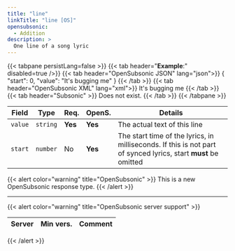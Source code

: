 ```yaml
---
title: "line"
linkTitle: "line [OS]"
opensubsonic:
  - Addition
description: >
  One line of a song lyric
---
```


{{< tabpane persistLang=false >}}
{{< tab header="**Example**:" disabled=true />}}
{{< tab header="OpenSubsonic JSON" lang="json">}}
{
  "start": 0,
  "value": "It's bugging me"
}
{{< /tab >}}
{{< tab header="OpenSubsonic XML" lang="xml">}}
<line start="0">It's bugging me</line>
{{< /tab >}}
{{< tab header="Subsonic"  >}}
Does not exist.
{{< /tab >}}
{{< /tabpane >}}

| Field   | Type     | Req.    | OpenS.  | Details                                                                                                        |
| ------- | -------- | ------- | ------- | -------------------------------------------------------------------------------------------------------------- |
| `value` | `string` | **Yes** | **Yes** | The actual text of this line                                                                                   |
| `start` | `number` | No      | **Yes** | The start time of the lyrics, in milliseconds. If this is not part of synced lyrics, start **must** be omitted |

{{< alert color="warning" title="OpenSubsonic" >}}
This is a new OpenSubsonic response type.
{{< /alert >}}

---

{{< alert color="warning" title="OpenSubsonic server support" >}}

| Server | Min vers. | Comment |
| ------ | --------- | ------- |

{{< /alert >}}
